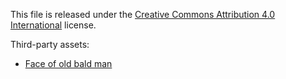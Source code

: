 This file is released under the [Creative Commons Attribution 4.0 International](https://creativecommons.org/licenses/by/4.0/) license.

Third-party assets:
  - [Face of old bald man](https://freesvg.org/face-of-old-bald-man)
